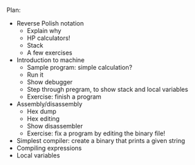 Plan:

* Reverse Polish notation
  * Explain why
  * HP calculators!
  * Stack
  * A few exercises
* Introduction to machine
  * Sample program: simple calculation?
  * Run it
  * Show debugger
  * Step through pregram, to show stack and local variables
  * Exercise: finish a program
* Assembly/disassembly
  * Hex dump
  * Hex editing
  * Show disassembler
  * Exercise: fix a program by editing the binary file!
* Simplest compiler: create a binary that prints a given string
* Compiling expressions
* Local variables
